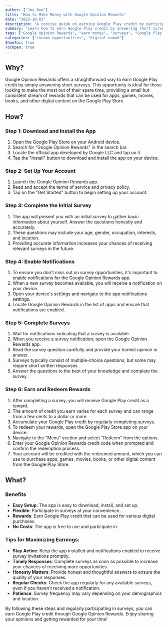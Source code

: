 ```yaml
---
author: ["Joy Doe"]
title: "How to Make Money with Google Opinion Rewards"
date: "2023-10-01"
description: "A concise guide on earning Google Play credit by participating in surveys through Google Opinion Rewards."
summary: "Learn how to earn Google Play credit by answering short surveys with Google Opinion Rewards. This guide walks you through the setup process, tips for maximizing earnings, and how to redeem your rewards."
tags: ["Google Opinion Rewards", "earn money", "surveys", "Google Play credit"]
categories: ["income opportunities", "digital nomad"]
ShowToc: true
TocOpen: true
---
```


## Why?

Google Opinion Rewards offers a straightforward way to earn Google Play credit by simply answering short surveys. This opportunity is ideal for those looking to make the most out of their spare time, providing a small but consistent stream of rewards that can be used for apps, games, movies, books, and other digital content on the Google Play Store.

## How?

### Step 1: Download and Install the App

1. Open the Google Play Store on your Android device.
2. Search for "Google Opinion Rewards" in the search bar.
3. Locate the official app developed by Google LLC and tap on it.
4. Tap the "Install" button to download and install the app on your device.

### Step 2: Set Up Your Account

1. Launch the Google Opinion Rewards app.
2. Read and accept the terms of service and privacy policy.
3. Tap on the "Get Started" button to begin setting up your account.

### Step 3: Complete the Initial Survey

1. The app will present you with an initial survey to gather basic information about yourself. Answer the questions honestly and accurately.
2. These questions may include your age, gender, occupation, interests, and location.
3. Providing accurate information increases your chances of receiving relevant surveys in the future.

### Step 4: Enable Notifications

1. To ensure you don't miss out on survey opportunities, it's important to enable notifications for the Google Opinion Rewards app.
2. When a new survey becomes available, you will receive a notification on your device.
3. Open your device's settings and navigate to the app notifications settings.
4. Locate Google Opinion Rewards in the list of apps and ensure that notifications are enabled.

### Step 5: Complete Surveys

1. Wait for notifications indicating that a survey is available.
2. When you receive a survey notification, open the Google Opinion Rewards app.
3. Read the survey question carefully and provide your honest opinion or answer.
4. Surveys typically consist of multiple-choice questions, but some may require short written responses.
5. Answer the questions to the best of your knowledge and complete the survey.

### Step 6: Earn and Redeem Rewards

1. After completing a survey, you will receive Google Play credit as a reward.
2. The amount of credit you earn varies for each survey and can range from a few cents to a dollar or more.
3. Accumulate your Google Play credit by regularly completing surveys.
4. To redeem your rewards, open the Google Play Store app on your device.
5. Navigate to the "Menu" section and select "Redeem" from the options.
6. Enter your Google Opinion Rewards credit code when prompted and confirm the redemption process.
7. Your account will be credited with the redeemed amount, which you can use to purchase apps, games, movies, books, or other digital content from the Google Play Store.

## What?

### Benefits

- **Easy Setup**: The app is easy to download, install, and set up.
- **Flexible**: Participate in surveys at your convenience.
- **Rewards**: Earn Google Play credit that can be used for various digital purchases.
- **No Costs**: The app is free to use and participate in.

### Tips for Maximizing Earnings:

- **Stay Active**: Keep the app installed and notifications enabled to receive survey invitations promptly.
- **Timely Responses**: Complete surveys as soon as possible to increase your chances of receiving more opportunities.
- **Honesty Matters**: Provide honest and thoughtful answers to ensure the quality of your responses.
- **Regular Checks**: Check the app regularly for any available surveys, even if you haven't received a notification.
- **Patience**: Survey frequency may vary depending on your demographics and location.

By following these steps and regularly participating in surveys, you can earn Google Play credit through Google Opinion Rewards. Enjoy sharing your opinions and getting rewarded for your time!